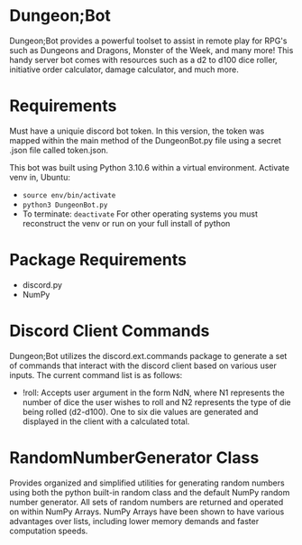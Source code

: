# Dungeon;Bot
Dungeon;Bot provides a powerful toolset to assist in remote play for RPG's such as Dungeons and Dragons, Monster of the Week, and many more! This handy server bot comes with resources such as a d2 to d100 dice roller, initiative order calculator, damage calculator, and much more.

# Requirements
Must have a uniquie discord bot token. In this version, the token was mapped within the main method of the DungeonBot.py file using a secret .json file called token.json.

This bot was built using Python 3.10.6 within a virtual environment. Activate venv in,
Ubuntu:
 - ```source env/bin/activate```
 - ```python3 DungeonBot.py```
 - To terminate: ```deactivate```
For other operating systems you must reconstruct the venv or run on your full install of python

# Package Requirements
 - discord.py
 - NumPy
 
# Discord Client Commands
Dungeon;Bot utilizes the discord.ext.commands package to generate a set of commands that interact with the discord client based on various user inputs. The current command list is as follows:
 - !roll: Accepts user argument in the form NdN, where N1 represents the number of dice the user wishes to roll and N2 represents the type of die being rolled (d2-d100). One to six die values are generated and displayed in the client with a calculated total.

# RandomNumberGenerator Class
Provides organized and simplified utilities for generating random numbers using both the python built-in random class and the default NumPy random number generator. All sets of random numbers are returned and operated on within NumPy Arrays. NumPy Arrays have been shown to have various advantages over lists, including lower memory demands and faster computation speeds. 
